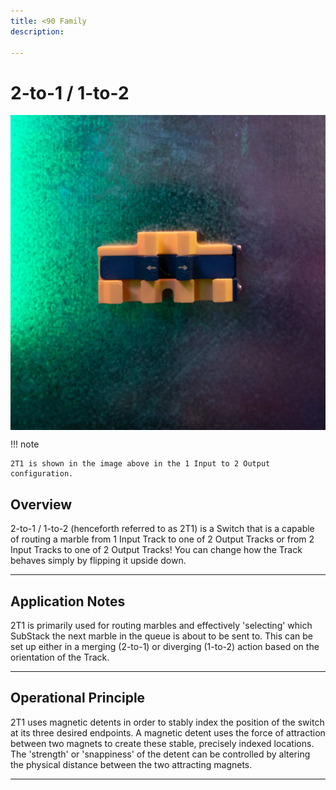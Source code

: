 ```yaml
---
title: <90 Family
description: 

---
```


# **2-to-1 / 1-to-2**

<img src="/img/TRACKS/stx-221.jpg" style="display: block; margin: auto;">

!!! note 

	2T1 is shown in the image above in the 1 Input to 2 Output configuration.  

## **Overview**

2-to-1 / 1-to-2 (henceforth referred to as 2T1) is a Switch that is a capable of routing a marble from 1 Input Track to one of 2 Output Tracks or from 2 Input Tracks to one of 2 Output Tracks! You can change how the Track behaves simply by flipping it upside down. 

---

## **Application Notes**

2T1 is primarily used for routing marbles and effectively 'selecting' which SubStack the next marble in the queue is about to be sent to. This can be set up either in a merging (2-to-1) or diverging (1-to-2) action based on the orientation of the Track.

---

## **Operational Principle**

2T1 uses magnetic detents in order to stably index the position of the switch at its three desired endpoints. A magnetic detent uses the force of attraction between two magnets to create these stable, precisely indexed locations. The 'strength' or 'snappiness' of the detent can be controlled by altering the physical distance between the two attracting magnets. 

---